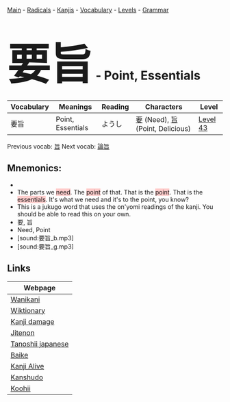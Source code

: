 <style> bigfont {font-size: 100px}</style>
[Main](../README.md) -
[Radicals](../radicals.md) -
[Kanjis](../kanjis.md) -
[Vocabulary](../vocabulary.md) -
[Levels](../levels.md) -
[Grammar](../grammar.md)
# <bigfont> 要旨</bigfont> - Point, Essentials 

| Vocabulary | Meanings | Reading | Characters | Level |
| --- | --- | --- | --- | --- |
| 要旨 | Point, Essentials | ようし |  [要](../kanjis/要.md) (Need), [旨](../kanjis/旨.md) (Point, Delicious) | [Level 43](../levels/wk_level43.md) |

Previous vocab: [旨](旨.md) Next vocab: [論旨](論旨.md) 

## Mnemonics:

* 
* The parts we <span style="background-color:#ffcccb"> need</span>. The <span style="background-color:#ffcccb"> point</span> of that. That is the <span style="background-color:#ffcccb"> point</span>. That is the <span style="background-color:#ffcccb"> essentials</span>. It's what we need and it's to the point, you know?
* This is a jukugo word that uses the on'yomi readings of the kanji. You should be able to read this on your own.
* 要, 旨
* Need, Point
* [sound:要旨_b.mp3]
* [sound:要旨_g.mp3]


## Links 

| Webpage |
| --- |
| [Wanikani          ](https://www.wanikani.com/kanji/要旨) |
| [Wiktionary        ](https://en.wiktionary.org/wiki/要旨) |
| [Kanji damage      ](http://www.kanjidamage.com/kanji/search?utf8=✓&q=要旨) |
| [Jitenon           ](https://jitenon.com/kanji/要旨) |
| [Tanoshii japanese ](https://www.tanoshiijapanese.com/dictionary/kanji.cfm?k=要旨) |
| [Baike             ](https://baike.baidu.com/item/要旨) |
| [Kanji Alive       ](https://app.kanjialive.com/要旨) |
| [Kanshudo          ](https://www.kanshudo.com/searchmn?q=要旨) |
| [Koohii            ](https://kanji.koohii.com/study/kanji/要旨) |

